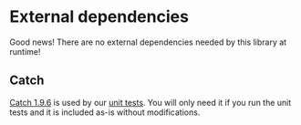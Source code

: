 # External dependencies

Good news! There are no external dependencies needed by this library at runtime!

## Catch

[Catch 1.9.6](https://github.com/catchorg/Catch2/releases/tag/v1.9.6) is used by our [unit tests](../tests). You will only need it if you run the unit tests and it is included as-is without modifications.
